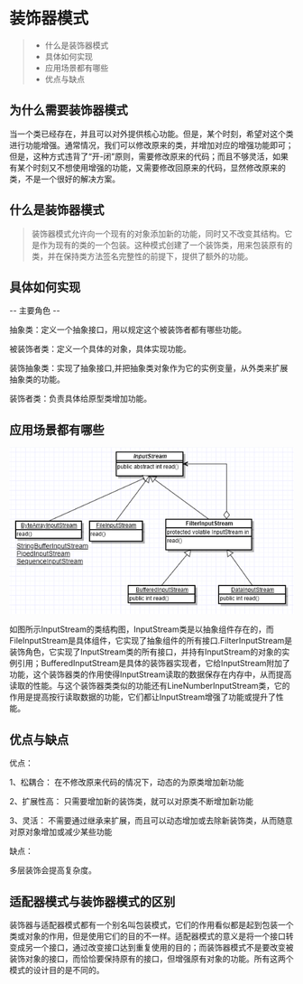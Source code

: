 # 装饰器模式

> - 什么是装饰器模式
> - 具体如何实现
> - 应用场景都有哪些
> - 优点与缺点

## 为什么需要装饰器模式

当一个类已经存在，并且可以对外提供核心功能。但是，某个时刻，希望对这个类进行功能增强。通常情况，我们可以修改原来的类，并增加对应的增强功能即可；
但是，这种方式违背了“开-闭”原则，需要修改原来的代码；而且不够灵活，如果有某个时刻又不想使用增强的功能，又需要修改回原来的代码，显然修改原来的类，不是一个很好的解决方案。


## 什么是装饰器模式

> 装饰器模式允许向一个现有的对象添加新的功能，同时又不改变其结构。它是作为现有的类的一个包装。这种模式创建了一个装饰类，用来包装原有的类，并在保持类方法签名完整性的前提下，提供了额外的功能。


## 具体如何实现

 -- 主要角色 --

抽象类：定义一个抽象接口，用以规定这个被装饰者都有哪些功能。

被装饰者类：定义一个具体的对象，具体实现功能。

装饰抽象类：实现了抽象接口,并把抽象类对象作为它的实例变量，从外类来扩展抽象类的功能。

装饰者类：负责具体给原型类增加功能。


## 应用场景都有哪些

![](images/pattern/decorator_1.jpg)

如图所示InputStream的类结构图，InputStream类是以抽象组件存在的，而FileInputStream是具体组件，它实现了抽象组件的所有接口.FilterInputStream是装饰角色，它实现了InputStream类的所有接口，并持有InputStream的对象的实例引用；BufferedInputStream是具体的装饰器实现者，它给InputStream附加了功能，这个装饰器类的作用使得InputStream读取的数据保存在内存中，从而提高读取的性能。与这个装饰器类类似的功能还有LineNumberInputStream类，它的作用是提高按行读取数据的功能，它们都让InputStream增强了功能或提升了性能。


## 优点与缺点

优点： 

1、松耦合： 
在不修改原来代码的情况下，动态的为原类增加新功能

2、扩展性高： 
只需要增加新的装饰类，就可以对原类不断增加新功能

3、灵活： 
不需要通过继承来扩展，而且可以动态增加或去除新装饰类，从而随意对原对象增加或减少某些功能


缺点：

多层装饰会提高复杂度。


## 适配器模式与装饰器模式的区别

装饰器与适配器模式都有一个别名叫包装模式，它们的作用看似都是起到包装一个类或对象的作用，但是使用它们的目的不一样。适配器模式的意义是将一个接口转变成另一个接口，通过改变接口达到重复使用的目的；而装饰器模式不是要改变被装饰对象的接口，而恰恰要保持原有的接口，但增强原有对象的功能。所有这两个模式的设计目的是不同的。
